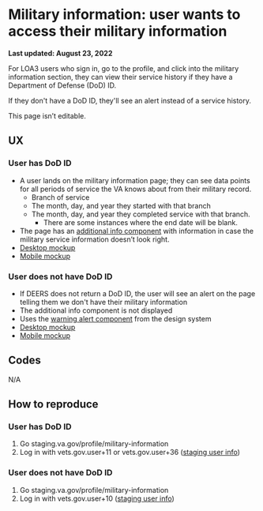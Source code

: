 # Military information: user wants to access their military information
**Last updated: August 23, 2022**

For LOA3 users who sign in, go to the profile, and click into the military information section, they can view their service history if they have a Department of Defense (DoD) ID.

If they don't have a DoD ID, they'll see an alert instead of a service history.

This page isn’t editable.

## UX
### User has DoD ID
* A user lands on the military information page; they can see data points for all periods of service the VA knows about from their military record.
	* Branch of service
	* The month, day, and year they started with that branch
	* The month, day, and year they completed service with that branch.  
		* There are some instances where the end date will be blank.
* The page has an [additional info component](https://design.va.gov/components/additional-info) with information in case the military service information doesn’t look right.
*  [Desktop mockup](https://www.sketch.com/s/fc96664a-1c62-40ed-9fcd-90218c54e775/a/g0YO03a) 
*  [Mobile mockup](https://www.sketch.com/s/fc96664a-1c62-40ed-9fcd-90218c54e775/a/DPDA8Wk) 

### User does not have DoD ID
* If DEERS does not return a DoD ID, the user will see an alert on the page telling them we don't have their military information
* The additional info component is not displayed
* Uses the [warning alert component](https://design.va.gov/components/alert#warning-alert) from the design system
*  [Desktop mockup](https://www.sketch.com/s/fc96664a-1c62-40ed-9fcd-90218c54e775/a/8yQObmR) 
*  [Mobile mockup](https://www.sketch.com/s/fc96664a-1c62-40ed-9fcd-90218c54e775/a/zxvZ4Le) 

## Codes
N/A

## How to reproduce
### User has DoD ID
1. Go staging.va.gov/profile/military-information
2. Log in with vets.gov.user+11 or vets.gov.user+36 ([staging user info](https://github.com/department-of-veterans-affairs/va.gov-team-sensitive/blob/master/Administrative/vagov-users/mvi-staging-users.csv))

### User does not have DoD ID
1. Go staging.va.gov/profile/military-information
2. Log in with vets.gov.user+10 ([staging user info](https://github.com/department-of-veterans-affairs/va.gov-team-sensitive/blob/master/Administrative/vagov-users/mvi-staging-users.csv))

